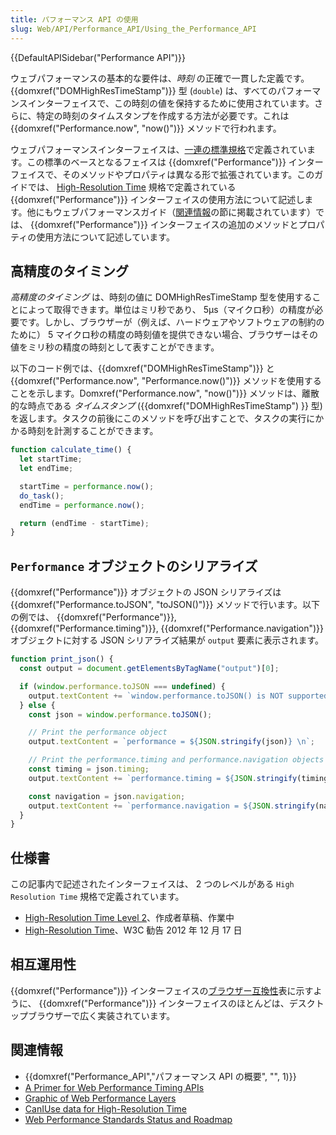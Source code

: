 ```yaml
---
title: パフォーマンス API の使用
slug: Web/API/Performance_API/Using_the_Performance_API
---
```


{{DefaultAPISidebar("Performance API")}}

ウェブパフォーマンスの基本的な要件は、_時刻_ の正確で一貫した定義です。 {{domxref("DOMHighResTimeStamp")}} 型 (`double`) は、すべてのパフォーマンスインターフェイスで、この時刻の値を保持するために使用されています。さらに、特定の時刻のタイムスタンプを作成する方法が必要です。これは {{domxref("Performance.now", "now()")}} メソッドで行われます。

ウェブパフォーマンスインターフェイスは、[一連の標準規格](https://www.w3.org/wiki/Web_Performance/Publications)で定義されています。この標準のベースとなるフェイスは {{domxref("Performance")}} インターフェイスで、そのメソッドやプロパティは異なる形で拡張されています。このガイドでは、 [High-Resolution Time](https://w3c.github.io/hr-time/) 規格で定義されている {{domxref("Performance")}} インターフェイスの使用方法について記述します。他にもウェブパフォーマンスガイド（[関連情報](#関連情報)の節に掲載されています）では、 {{domxref("Performance")}} インターフェイスの追加のメソッドとプロパティの使用方法について記述しています。

## 高精度のタイミング

_高精度のタイミング_ は、時刻の値に DOMHighResTimeStamp 型を使用することによって取得できます。単位はミリ秒であり、 5μs（マイクロ秒）の精度が必要です。しかし、ブラウザーが（例えば、ハードウェアやソフトウェアの制約のために） 5 マイクロ秒の精度の時刻値を提供できない場合、ブラウザーはその値をミリ秒の精度の時刻として表すことができます。

以下のコード例では、{{domxref("DOMHighResTimeStamp")}} と {{domxref("Performance.now", "Performance.now()")}} メソッドを使用することを示します。Domxref("Performance.now", "now()")}} メソッドは、離散的な時点である _タイムスタンプ_ ({{domxref("DOMHighResTimeStamp") }} 型)を返します。タスクの前後にこのメソッドを呼び出すことで、タスクの実行にかかる時刻を計測することができます。

```js
function calculate_time() {
  let startTime;
  let endTime;

  startTime = performance.now();
  do_task();
  endTime = performance.now();

  return (endTime - startTime);
}
```

## `Performance` オブジェクトのシリアライズ

{{domxref("Performance")}} オブジェクトの JSON シリアライズは {{domxref("Performance.toJSON", "toJSON()")}} メソッドで行います。以下の例では、 {{domxref("Performance")}}, {{domxref("Performance.timing")}}, {{domxref("Performance.navigation")}} オブジェクトに対する JSON シリアライズ結果が `output` 要素に表示されます。

```js
function print_json() {
  const output = document.getElementsByTagName("output")[0];

  if (window.performance.toJSON === undefined) {
    output.textContent += `window.performance.toJSON() is NOT supported`;
  } else {
    const json = window.performance.toJSON();

    // Print the performance object
    output.textContent = `performance = ${JSON.stringify(json)} \n`;

    // Print the performance.timing and performance.navigation objects
    const timing = json.timing;
    output.textContent += `performance.timing = ${JSON.stringify(timing)} \n`;

    const navigation = json.navigation;
    output.textContent += `performance.navigation = ${JSON.stringify(navigation)} \n`;
  }
}
```

## 仕様書

この記事内で記述されたインターフェイスは、 2 つのレベルがある `High Resolution Time` 規格で定義されています。

- [High-Resolution Time Level 2](https://w3c.github.io/hr-time/)、作成者草稿、作業中
- [High-Resolution Time](https://www.w3.org/TR/hr-time/)、W3C 勧告 2012 年 12 月 17 日

## 相互運用性

{{domxref("Performance")}} インターフェイスの[ブラウザー互換性](/ja/docs/Web/API/Performance#ブラウザーの互換性)表に示すように、 {{domxref("Performance")}} インターフェイスのほとんどは、デスクトップブラウザーで広く実装されています。

## 関連情報

- {{domxref("Performance_API","パフォーマンス API の概要", "", 1)}}
- [A Primer for Web Performance Timing APIs](https://siusin.github.io/perf-timing-primer/)
- [Graphic of Web Performance Layers](https://docs.google.com/document/d/1ZKW9N0cteHgK91SyYQONFuy2ZW6J4Oak398niTo232E/edit)
- [CanIUse data for High-Resolution Time](https://caniuse.com/#search=high-resolution-time)
- [Web Performance Standards Status and Roadmap](https://www.w3.org/wiki/Web_Performance/Publications)
